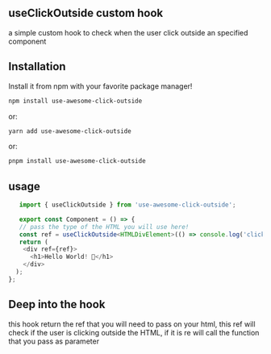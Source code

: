 ## useClickOutside custom hook
a simple custom hook to check when the user click outside an specified component

## Installation
Install it from npm with your favorite package manager!

```bash
npm install use-awesome-click-outside
```
or:
```bash
yarn add use-awesome-click-outside
```
or:
```bash
pnpm install use-awesome-click-outside
```

## usage
```ts
   import { useClickOutside } from 'use-awesome-click-outside';

   export const Component = () => {
   // pass the type of the HTML you will use here!
   const ref = useClickOutside<HTMLDivElement>(() => console.log('clicked outside!'));
   return (
    <div ref={ref}>
      <h1>Hello World! 🫡</h1>
    </div>
  );
};
 ```

 ## Deep into the hook
 this hook return the ref that you will need to pass on your html, this ref will check if the user is clicking outside the HTML, if it is re will call the function that you pass as parameter